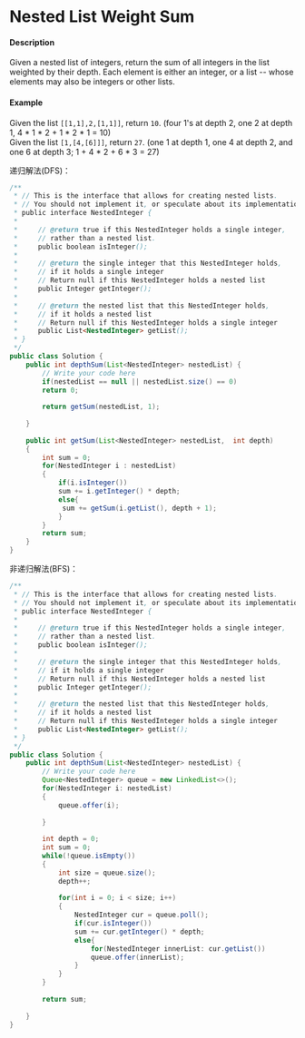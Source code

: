 # Nested List Weight Sum

#### Description

Given a nested list of integers, return the sum of all integers in the list weighted by their depth. Each element is either an integer, or a list -- whose elements may also be integers or other lists.



#### Example

Given the list `[[1,1],2,[1,1]]`, return `10`. \(four 1's at depth 2, one 2 at depth 1, 4 \* 1 \* 2 + 1 \* 2 \* 1 = 10\)  
Given the list `[1,[4,[6]]]`, return `27`. \(one 1 at depth 1, one 4 at depth 2, and one 6 at depth 3; 1 + 4 \* 2 + 6 \* 3 = 27\)

递归解法\(DFS\)：

```java
/**
 * // This is the interface that allows for creating nested lists.
 * // You should not implement it, or speculate about its implementation
 * public interface NestedInteger {
 *
 *     // @return true if this NestedInteger holds a single integer,
 *     // rather than a nested list.
 *     public boolean isInteger();
 *
 *     // @return the single integer that this NestedInteger holds,
 *     // if it holds a single integer
 *     // Return null if this NestedInteger holds a nested list
 *     public Integer getInteger();
 *
 *     // @return the nested list that this NestedInteger holds,
 *     // if it holds a nested list
 *     // Return null if this NestedInteger holds a single integer
 *     public List<NestedInteger> getList();
 * }
 */
public class Solution {
    public int depthSum(List<NestedInteger> nestedList) {
        // Write your code here
        if(nestedList == null || nestedList.size() == 0)
        return 0;
        
        return getSum(nestedList, 1);
        
    }
    
    public int getSum(List<NestedInteger> nestedList,  int depth)
    {
        int sum = 0;
        for(NestedInteger i : nestedList)
        {
            if(i.isInteger())
            sum += i.getInteger() * depth;
            else{
             sum += getSum(i.getList(), depth + 1);
            }
        }
        return sum;
    }
}
```

非递归解法\(BFS\)：

```java
/**
 * // This is the interface that allows for creating nested lists.
 * // You should not implement it, or speculate about its implementation
 * public interface NestedInteger {
 *
 *     // @return true if this NestedInteger holds a single integer,
 *     // rather than a nested list.
 *     public boolean isInteger();
 *
 *     // @return the single integer that this NestedInteger holds,
 *     // if it holds a single integer
 *     // Return null if this NestedInteger holds a nested list
 *     public Integer getInteger();
 *
 *     // @return the nested list that this NestedInteger holds,
 *     // if it holds a nested list
 *     // Return null if this NestedInteger holds a single integer
 *     public List<NestedInteger> getList();
 * }
 */
public class Solution {
    public int depthSum(List<NestedInteger> nestedList) {
        // Write your code here
        Queue<NestedInteger> queue = new LinkedList<>();
        for(NestedInteger i: nestedList)
        {
            queue.offer(i);
            
        }
        
        int depth = 0;
        int sum = 0;
        while(!queue.isEmpty())
        {
            int size = queue.size();
            depth++;
            
            for(int i = 0; i < size; i++)
            {
                NestedInteger cur = queue.poll();
                if(cur.isInteger())
                sum += cur.getInteger() * depth;
                else{
                    for(NestedInteger innerList: cur.getList())
                    queue.offer(innerList);
                }
            }
        }
        
        return sum;
        
    }
}
```

